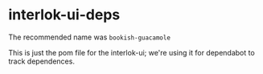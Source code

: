 # interlok-ui-deps
The recommended name was `bookish-guacamole`

This is just the pom file for the interlok-ui; we're using it for dependabot to track dependences.